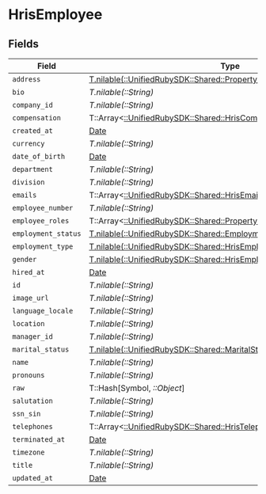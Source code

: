 # HrisEmployee


## Fields

| Field                                                                                                                             | Type                                                                                                                              | Required                                                                                                                          | Description                                                                                                                       |
| --------------------------------------------------------------------------------------------------------------------------------- | --------------------------------------------------------------------------------------------------------------------------------- | --------------------------------------------------------------------------------------------------------------------------------- | --------------------------------------------------------------------------------------------------------------------------------- |
| `address`                                                                                                                         | [T.nilable(::UnifiedRubySDK::Shared::PropertyHrisEmployeeAddress)](../../models/shared/propertyhrisemployeeaddress.md)            | :heavy_minus_sign:                                                                                                                | N/A                                                                                                                               |
| `bio`                                                                                                                             | *T.nilable(::String)*                                                                                                             | :heavy_minus_sign:                                                                                                                | N/A                                                                                                                               |
| `company_id`                                                                                                                      | *T.nilable(::String)*                                                                                                             | :heavy_minus_sign:                                                                                                                | N/A                                                                                                                               |
| `compensation`                                                                                                                    | T::Array<[::UnifiedRubySDK::Shared::HrisCompensation](../../models/shared/hriscompensation.md)>                                   | :heavy_minus_sign:                                                                                                                | N/A                                                                                                                               |
| `created_at`                                                                                                                      | [Date](https://ruby-doc.org/stdlib-2.6.1/libdoc/date/rdoc/Date.html)                                                              | :heavy_minus_sign:                                                                                                                | N/A                                                                                                                               |
| `currency`                                                                                                                        | *T.nilable(::String)*                                                                                                             | :heavy_minus_sign:                                                                                                                | N/A                                                                                                                               |
| `date_of_birth`                                                                                                                   | [Date](https://ruby-doc.org/stdlib-2.6.1/libdoc/date/rdoc/Date.html)                                                              | :heavy_minus_sign:                                                                                                                | N/A                                                                                                                               |
| `department`                                                                                                                      | *T.nilable(::String)*                                                                                                             | :heavy_minus_sign:                                                                                                                | N/A                                                                                                                               |
| `division`                                                                                                                        | *T.nilable(::String)*                                                                                                             | :heavy_minus_sign:                                                                                                                | N/A                                                                                                                               |
| `emails`                                                                                                                          | T::Array<[::UnifiedRubySDK::Shared::HrisEmail](../../models/shared/hrisemail.md)>                                                 | :heavy_minus_sign:                                                                                                                | N/A                                                                                                                               |
| `employee_number`                                                                                                                 | *T.nilable(::String)*                                                                                                             | :heavy_minus_sign:                                                                                                                | N/A                                                                                                                               |
| `employee_roles`                                                                                                                  | T::Array<[::UnifiedRubySDK::Shared::PropertyHrisEmployeeEmployeeRoles](../../models/shared/propertyhrisemployeeemployeeroles.md)> | :heavy_minus_sign:                                                                                                                | N/A                                                                                                                               |
| `employment_status`                                                                                                               | [T.nilable(::UnifiedRubySDK::Shared::EmploymentStatus)](../../models/shared/employmentstatus.md)                                  | :heavy_minus_sign:                                                                                                                | N/A                                                                                                                               |
| `employment_type`                                                                                                                 | [T.nilable(::UnifiedRubySDK::Shared::HrisEmployeeEmploymentType)](../../models/shared/hrisemployeeemploymenttype.md)              | :heavy_minus_sign:                                                                                                                | N/A                                                                                                                               |
| `gender`                                                                                                                          | [T.nilable(::UnifiedRubySDK::Shared::HrisEmployeeGender)](../../models/shared/hrisemployeegender.md)                              | :heavy_minus_sign:                                                                                                                | N/A                                                                                                                               |
| `hired_at`                                                                                                                        | [Date](https://ruby-doc.org/stdlib-2.6.1/libdoc/date/rdoc/Date.html)                                                              | :heavy_minus_sign:                                                                                                                | N/A                                                                                                                               |
| `id`                                                                                                                              | *T.nilable(::String)*                                                                                                             | :heavy_minus_sign:                                                                                                                | N/A                                                                                                                               |
| `image_url`                                                                                                                       | *T.nilable(::String)*                                                                                                             | :heavy_minus_sign:                                                                                                                | N/A                                                                                                                               |
| `language_locale`                                                                                                                 | *T.nilable(::String)*                                                                                                             | :heavy_minus_sign:                                                                                                                | N/A                                                                                                                               |
| `location`                                                                                                                        | *T.nilable(::String)*                                                                                                             | :heavy_minus_sign:                                                                                                                | N/A                                                                                                                               |
| `manager_id`                                                                                                                      | *T.nilable(::String)*                                                                                                             | :heavy_minus_sign:                                                                                                                | N/A                                                                                                                               |
| `marital_status`                                                                                                                  | [T.nilable(::UnifiedRubySDK::Shared::MaritalStatus)](../../models/shared/maritalstatus.md)                                        | :heavy_minus_sign:                                                                                                                | N/A                                                                                                                               |
| `name`                                                                                                                            | *T.nilable(::String)*                                                                                                             | :heavy_minus_sign:                                                                                                                | N/A                                                                                                                               |
| `pronouns`                                                                                                                        | *T.nilable(::String)*                                                                                                             | :heavy_minus_sign:                                                                                                                | N/A                                                                                                                               |
| `raw`                                                                                                                             | T::Hash[Symbol, *::Object*]                                                                                                       | :heavy_minus_sign:                                                                                                                | N/A                                                                                                                               |
| `salutation`                                                                                                                      | *T.nilable(::String)*                                                                                                             | :heavy_minus_sign:                                                                                                                | N/A                                                                                                                               |
| `ssn_sin`                                                                                                                         | *T.nilable(::String)*                                                                                                             | :heavy_minus_sign:                                                                                                                | N/A                                                                                                                               |
| `telephones`                                                                                                                      | T::Array<[::UnifiedRubySDK::Shared::HrisTelephone](../../models/shared/hristelephone.md)>                                         | :heavy_minus_sign:                                                                                                                | N/A                                                                                                                               |
| `terminated_at`                                                                                                                   | [Date](https://ruby-doc.org/stdlib-2.6.1/libdoc/date/rdoc/Date.html)                                                              | :heavy_minus_sign:                                                                                                                | N/A                                                                                                                               |
| `timezone`                                                                                                                        | *T.nilable(::String)*                                                                                                             | :heavy_minus_sign:                                                                                                                | N/A                                                                                                                               |
| `title`                                                                                                                           | *T.nilable(::String)*                                                                                                             | :heavy_minus_sign:                                                                                                                | N/A                                                                                                                               |
| `updated_at`                                                                                                                      | [Date](https://ruby-doc.org/stdlib-2.6.1/libdoc/date/rdoc/Date.html)                                                              | :heavy_minus_sign:                                                                                                                | N/A                                                                                                                               |